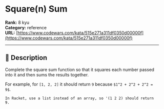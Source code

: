 # Square(n) Sum

**Rank:** 8 kyu  
**Category:** reference  
**URL:** [https://www.codewars.com/kata/515e271a311df0350d00000f](https://www.codewars.com/kata/515e271a311df0350d00000f)

---

## 📝 Description

Complete the square sum function so that it squares each number passed into it and then sums the results together.

For example, for `[1, 2, 2]` it should return `9` because `$1^2 + 2^2 + 2^2 = 9$`.

```if:racket
In Racket, use a list instead of an array, so '(1 2 2) should return 9.
```

